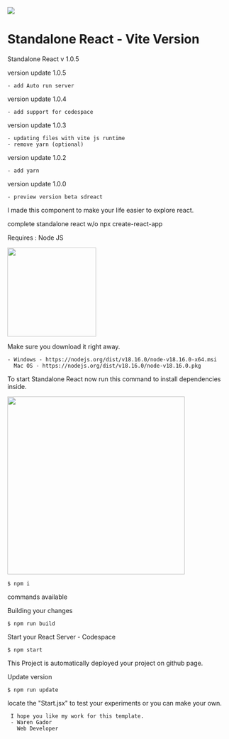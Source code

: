 <a href="https://react.dev/"> <img src="https://i.ibb.co/4NfqXRf/Clipboard-removebg-preview-1.png "></img></a>

# Standalone React - Vite Version

Standalone React v 1.0.5

version update 1.0.5

    - add Auto run server

version update 1.0.4

    - add support for codespace

version update 1.0.3

    - updating files with vite js runtime
    - remove yarn (optional)

version update 1.0.2

    - add yarn 

version update 1.0.0

    - preview version beta sdreact

I made this component to make your life easier to explore react.

complete standalone react w/o npx create-react-app

Requires : Node JS

<img src="https://upload.wikimedia.org/wikipedia/commons/7/7e/Node.js_logo_2015.svg" width="200px"/>

Make sure you download it right away.

    - Windows - https://nodejs.org/dist/v18.16.0/node-v18.16.0-x64.msi
      Mac OS - https://nodejs.org/dist/v18.16.0/node-v18.16.0.pkg

To start Standalone React now run this command to install dependencies inside.

<img src="https://i.ibb.co/xChqkbt/Clipboard-2-removebg-preview.png" width="400px"/>

    $ npm i
    
commands available

Building your changes
     
    $ npm run build

Start your React Server - Codespace
    
    $ npm start

This Project is automatically deployed your project on github page.

Update version

    $ npm run update
    
locate the "Start.jsx" to test your experiments or you can make your own.

     I hope you like my work for this template.
     - Waren Gador
       Web Developer


